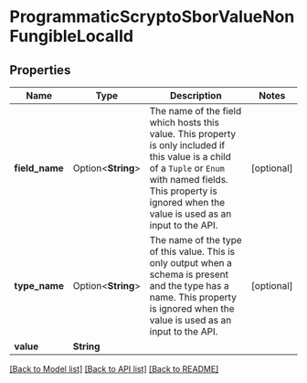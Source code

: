 # ProgrammaticScryptoSborValueNonFungibleLocalId

## Properties

Name | Type | Description | Notes
------------ | ------------- | ------------- | -------------
**field_name** | Option<**String**> | The name of the field which hosts this value. This property is only included if this value is a child of a `Tuple` or `Enum` with named fields. This property is ignored when the value is used as an input to the API.  | [optional]
**type_name** | Option<**String**> | The name of the type of this value. This is only output when a schema is present and the type has a name. This property is ignored when the value is used as an input to the API.  | [optional]
**value** | **String** |  | 

[[Back to Model list]](../README.md#documentation-for-models) [[Back to API list]](../README.md#documentation-for-api-endpoints) [[Back to README]](../README.md)


